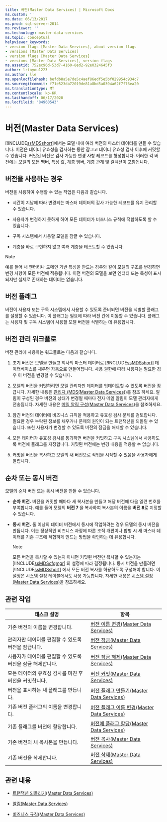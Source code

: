 ```yaml
---
title: 버전(Master Data Services) | Microsoft Docs
ms.custom: ''
ms.date: 06/13/2017
ms.prod: sql-server-2014
ms.reviewer: ''
ms.technology: master-data-services
ms.topic: conceptual
helpviewer_keywords:
- version flags [Master Data Services], about version flags
- versions [Master Data Services]
- version flags [Master Data Services]
- versions [Master Data Services], version flags
ms.assetid: 752ec96d-53d7-4160-8ed2-92e0324645f3
author: lrtoyou1223
ms.author: lle
ms.openlocfilehash: befdb8a5e7de5c4aef86edf5e5bf029954c934c7
ms.sourcegitcommit: f71e523da72019de81a8bd5a0394a62f7f76ea20
ms.translationtype: MT
ms.contentlocale: ko-KR
ms.lasthandoff: 06/17/2020
ms.locfileid: "84960543"
---
```

# <a name="versions-master-data-services"></a>버전(Master Data Services)
  [!INCLUDE[ssMDSshort](../includes/ssmdsshort-md.md)]에서는 모델 내에 여러 버전의 마스터 데이터를 만들 수 있습니다. 버전은 데이터 유효성을 검사하는 동안 잠그고 데이터 유효성 검사 이후에 커밋할 수 있습니다. 커밋된 버전은 감사 가능한 변경 사항 레코드를 형성합니다. 이러한 각 버전에는 모델의 모든 멤버, 특성 값, 계층 멤버, 계층 관계 및 컬렉션이 포함됩니다.  
  
## <a name="when-to-use-versions"></a>버전을 사용하는 경우  
 버전을 사용하여 수행할 수 있는 작업은 다음과 같습니다.  
  
-   시간이 지남에 따라 변경되는 마스터 데이터의 감사 가능한 레코드를 유지 관리할 수 있습니다.  
  
-   사용자가 변경하지 못하게 하여 모든 데이터가 비즈니스 규칙에 적합하도록 할 수 있습니다.  
  
-   구독 시스템에서 사용할 모델을 잠글 수 있습니다.  
  
-   계층을 바로 구현하지 않고 여러 계층을 테스트할 수 있습니다.  
  
> [!NOTE]  
>  예를 들어 새 엔터티나 도메인 기반 특성을 만드는 경우와 같이 모델의 구조를 변경하면 변경 사항이 모든 버전에 적용됩니다. 이전 버전의 모델을 보면 엔터티 또는 특성이 표시되지만 실제로 존재하는 데이터는 없습니다.  
  
## <a name="version-flags"></a>버전 플래그  
 버전이 사용자 또는 구독 시스템에서 사용할 수 있도록 준비되면 버전을 식별할 플래그를 설정할 수 있습니다. 이 플래그는 필요에 따라 버전 간에 이동할 수 있습니다. 플래그는 사용자 및 구독 시스템이 사용할 모델 버전을 식별하는 데 유용합니다.  
  
## <a name="workflow-for-version-management"></a>버전 관리 워크플로  
 버전 관리에 사용하는 워크플로는 다음과 같습니다.  
  
1.  초기 버전은 모델을 만들고 회사의 마스터 데이터로 [!INCLUDE[ssMDSshort](../includes/ssmdsshort-md.md)] 데이터베이스를 채우면 자동으로 만들어집니다. 사용 권한에 따라 사용자는 필요한 경우 이 버전을 변경할 수 있습니다.  
  
2.  모델의 버전을 커밋하려면 모델 관리자만 데이터를 업데이트할 수 있도록 버전을 잠급니다. 자세한 내용은 [관리자 &#40;MDS(Master Data Services)&#41;](administrators-master-data-services.md)를 참조 하세요. 알림이 구성된 경우 버전의 상태가 변경될 때마다 전자 메일 알림이 모델 관리자에게 전송됩니다. 자세한 내용은 [메일 알림 구성&#40;Master Data Services&#41;](../../2014/master-data-services/configure-email-notifications-master-data-services.md)을 참조하세요.  
  
3.  잠긴 버전의 데이터에 비즈니스 규칙을 적용하고 유효성 검사 문제를 검토합니다. 필요한 경우 누락된 정보를 채우거나 문제의 원인이 되는 트랜잭션을 되돌릴 수 있습니다. 또한 사용자가 변경할 수 있도록 버전의 잠금을 해제할 수 있습니다.  
  
4.  모든 데이터가 유효성 검사를 통과하면 버전을 커밋하고 구독 시스템에서 사용하도록 버전에 플래그를 지정합니다. 커밋된 버전에는 변경 내용을 적용할 수 없습니다.  
  
5.  커밋된 버전을 복사하고 모델의 새 버전으로 작업을 시작할 수 있음을 사용자에게 알립니다.  
  
## <a name="sequential-or-simultaneous-versions"></a>순차 또는 동시 버전  
 모델의 순차 버전 또는 동시 버전을 만들 수 있습니다.  
  
-   **순차 버전.** 버전을 커밋할 때마다 새 복사본을 만들고 해당 버전에 다음 일련 번호를 부여합니다. 예를 들어 모델의 **버전 7** 을 복사하여 복사본의 이름을 **버전 8**로 지정할 수 있습니다.  
  
-   **동시 버전.** 둘 이상의 데이터 버전에서 동시에 작업하려는 경우 모델의 동시 버전을 만듭니다. 이는 정상적인 비즈니스 과정에 따른 조직 개편이나 합병 시 새 마스터 데이터를 기존 구조에 적합하게 만드는 방법을 확인하는 데 유용합니다.  
  
    > [!NOTE]  
    >  모든 버전을 복사할 수 있는지 아니면 커밋된 버전만 복사할 수 있는지는 [!INCLUDE[ssMDScfgmgr](../includes/ssmdscfgmgr-md.md)] 의 설정에 따라 결정됩니다. 동시 버전을 만들려면 [!INCLUDE[ssMDSshort](../includes/ssmdsshort-md.md)] 에서 모든 버전 복사를 허용하도록 구성해야 합니다. 이 설정은 시스템 설정 테이블에서도 사용 가능합니다. 자세한 내용은 [시스템 설정&#40;Master Data Services&#41;](../../2014/master-data-services/system-settings-master-data-services.md)을 참조하세요.  
  
## <a name="related-tasks"></a>관련 작업  
  
|태스크 설명|항목|  
|----------------------|-----------|  
|기존 버전의 이름을 변경합니다.|[버전 이름 변경&#40;Master Data Services&#41;](../../2014/master-data-services/change-a-version-name-master-data-services.md)|  
|관리자만 데이터를 편집할 수 있도록 버전을 잠급니다.|[버전 잠금&#40;Master Data Services&#41;](../../2014/master-data-services/lock-a-version-master-data-services.md)|  
|사용자가 데이터를 편집할 수 있도록 버전을 잠금 해제합니다.|[버전 잠금 해제&#40;Master Data Services&#41;](../../2014/master-data-services/unlock-a-version-master-data-services.md)|  
|모든 데이터의 유효성 검사를 마친 후 버전을 커밋합니다.|[버전 커밋&#40;Master Data Services&#41;](../../2014/master-data-services/commit-a-version-master-data-services.md)|  
|버전을 표시하는 새 플래그를 만듭니다.|[버전 플래그 만들기&#40;Master Data Services&#41;](../../2014/master-data-services/create-a-version-flag-master-data-services.md)|  
|기존 버전 플래그의 이름을 변경합니다.|[버전 플래그 이름 변경&#40;Master Data Services&#41;](../../2014/master-data-services/change-a-version-flag-name-master-data-services.md)|  
|기존 플래그를 버전에 할당합니다.|[버전에 플래그 할당&#40;Master Data Services&#41;](../../2014/master-data-services/assign-a-flag-to-a-version-master-data-services.md)|  
|기존 버전의 새 복사본을 만듭니다.|[버전 복사&#40;Master Data Services&#41;](../../2014/master-data-services/copy-a-version-master-data-services.md)|  
|기존 버전을 삭제합니다.|[버전 삭제&#40;Master Data Services&#41;](../../2014/master-data-services/delete-a-version-master-data-services.md)|  
  
## <a name="related-content"></a>관련 내용  
  
-   [트랜잭션 되돌리기&#40;Master Data Services&#41;](../../2014/master-data-services/reverse-a-transaction-master-data-services.md)  
  
-   [알림&#40;Master Data Services&#41;](../../2014/master-data-services/notifications-master-data-services.md)  
  
-   [비즈니스 규칙&#40;Master Data Services&#41;](../../2014/master-data-services/business-rules-master-data-services.md)  
  
  
